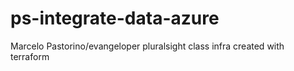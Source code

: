 # ps-integrate-data-azure
Marcelo Pastorino/evangeloper pluralsight class infra created with terraform
